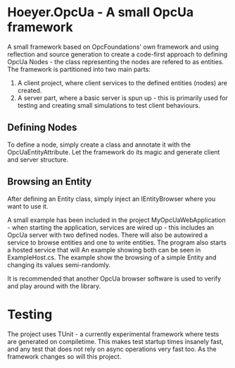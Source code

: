 # Hoeyer.OpcUa - A small OpcUa framework
A small framework based on OpcFoundations' own framework and using reflection and source generation to create a code-first approach to defining OpcUa Nodes - the class representing the nodes are refered to as entities.
The framework is partitioned into two main parts:
1. A client project, where client services to the defined entities (nodes) are created.
2. A server part, where a basic server is spun up - this is primarily used for testing and creating small simulations to test client behaviours.

## Defining Nodes
To define a node, simply create a class and annotate it with the OpcUaEntityAttribute. Let the framework do its magic and generate client and server structure.

## Browsing an Entity
After defining an Entity class, simply inject an IEntityBrowser<MyEntityClass> where you want to use it. 

A small example has been included in the project MyOpcUaWebApplication - when starting the application, services are wired up - this includes an OpcUa server with two defined nodes. There will also be autowired a service to browse entities and one to write entities. 
The program also starts a hosted service that will 
An example showing both can be seen in ExampleHost.cs. The example show the browsing of a simple Entity and changing its values semi-randomly. 

It is recommended that another OpcUa browser software is used to verify and play around with the library. 


# Testing 
The project uses TUnit - a currently experimental framework where tests are generated on compiletime. This makes test startup times insanely fast, and any test that does not rely on async operations very fast too. As the framework changes so will this project. 
